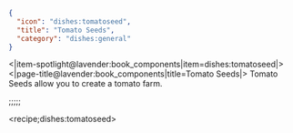 ```json
{
  "icon": "dishes:tomatoseed",
  "title": "Tomato Seeds",
  "category": "dishes:general"
}
```

<|item-spotlight@lavender:book_components|item=dishes:tomatoseed|>
<|page-title@lavender:book_components|title=Tomato Seeds|>
Tomato Seeds allow you to create a tomato farm.

;;;;;

<recipe;dishes:tomatoseed>

